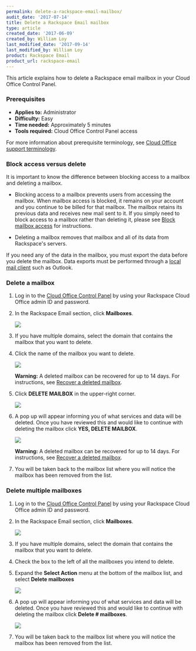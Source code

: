 ```yaml
---
permalink: delete-a-rackspace-email-mailbox/
audit_date: '2017-07-14'
title: Delete a Rackspace Email mailbox
type: article
created_date: '2017-06-09'
created_by: William Loy
last_modified_date: '2017-09-14'
last_modified_by: William Loy
product: Rackspace Email
product_url: rackspace-email
---
```


This article explains how to delete a Rackspace email mailbox in your Cloud Office Control Panel.

### Prerequisites

- **Applies to:** Administrator
- **Difficulty:** Easy
- **Time needed:** Approximately 5 minutes
- **Tools required:**  Cloud Office Control Panel access

For more information about prerequisite terminology, see [Cloud Office support terminology](/how-to/cloud-office-support-terminology).


### Block access versus delete

It is important to know the difference between blocking access to a mailbox and deleting a mailbox.

- Blocking access to a mailbox prevents users from accessing the mailbox. When mailbox access is blocked, it remains on your account and you continue to be billed for that mailbox. The mailbox retains its previous data and receives new mail sent to it. If you simply need to block access to a mailbox rather than deleting it, please see [Block mailbox access](/how-to/block-mailbox-access) for instructions.

- Deleting a mailbox removes that mailbox and all of its data from Rackspace's
servers.

If you need any of the data in the mailbox, you must export the data before you delete the mailbox. Data exports must be performed through a [local mail client](/how-to/cloud-office-support-terminology) such as Outlook.


### Delete a mailbox

1. Log in to the [Cloud Office Control Panel](https://cp.rackspace.com/) by using your Rackspace Cloud Office admin ID and password.
2. In the Rackspace Email section, click **Mailboxes**.

   <img src="{% asset_path rackspace-email/delete-a-rackspace-email-mailbox/add-mailbox-sc1.png %}" />

3. If you have multiple domains, select the domain that contains the mailbox that you want to delete.
4. Click the name of the mailbox you want to delete.

    <img src="{% asset_path rackspace-email/delete-a-rackspace-email-mailbox/click_username.png %}" />

    **Warning:** A deleted mailbox can be recovered for up to 14 days. For instructions, see [Recover a deleted mailbox](/how-to/recover-a-deleted-rackspace-email-mailbox/).

5. Click **DELETE MAILBOX** in the upper-right corner.

    <img src="{% asset_path rackspace-email/delete-a-rackspace-email-mailbox/delete_button.png %}" />

6. A pop up will appear informing you of what services and data will be deleted. Once you have reviewed this and would like to continue with deleting the mailbox click **YES, DELETE MAILBOX**.

    <img src="{% asset_path rackspace-email/delete-a-rackspace-email-mailbox/yes_delete.png %}" />

    **Warning:** A deleted mailbox can be recovered for up to 14 days. For instructions, see [Recover a deleted mailbox](/how-to/recover-a-deleted-rackspace-email-mailbox/).

7. You will be taken back to the mailbox list where you will notice the mailbox has been removed from the list.

### Delete multiple mailboxes

1. Log in to the [Cloud Office Control Panel](https://cp.rackspace.com/) by using your Rackspace Cloud Office admin ID and password.
2. In the Rackspace Email section, click **Mailboxes**.

   <img src="{% asset_path rackspace-email/delete-a-rackspace-email-mailbox/add-mailbox-sc1.png %}" />

3. If you have multiple domains, select the domain that contains the mailbox that you want to delete.

4. Check the box to the left of all the mailboxes you intend to delete.

5. Expand the **Select Action** menu at the bottom of the mailbox list, and select **Delete mailboxes**

   <img src="{% asset_path rackspace-email/delete-a-rackspace-email-mailbox/delete-rse-box-sc2.png %}" />

6.  A pop up will appear informing you of what services and data will be deleted. Once you have reviewed this and would like to continue with deleting the mailbox click **Delete # mailboxes**.

    <img src="{% asset_path rackspace-email/delete-a-rackspace-email-mailbox/delete_mult_mailboxes.png %}" />

7. You will be taken back to the mailbox list where you will notice the mailbox has been removed from the list.
